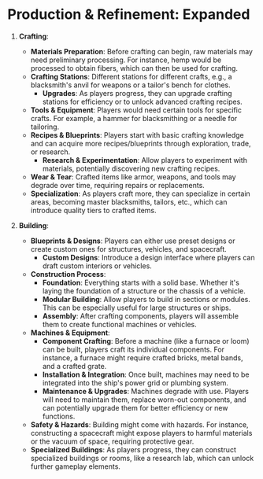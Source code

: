 # **Production & Refinement: Expanded**

1. **Crafting**:
    * **Materials Preparation**: Before crafting can begin, raw materials may need preliminary processing. For instance, hemp would be processed to obtain fibers, which can then be used for crafting.
    * **Crafting Stations**: Different stations for different crafts, e.g., a blacksmith's anvil for weapons or a tailor's bench for clothes.
        - **Upgrades**: As players progress, they can upgrade crafting stations for efficiency or to unlock advanced crafting recipes.
    * **Tools & Equipment**: Players would need certain tools for specific crafts. For example, a hammer for blacksmithing or a needle for tailoring.
    * **Recipes & Blueprints**: Players start with basic crafting knowledge and can acquire more recipes/blueprints through exploration, trade, or research.
        - **Research & Experimentation**: Allow players to experiment with materials, potentially discovering new crafting recipes.
    * **Wear & Tear**: Crafted items like armor, weapons, and tools may degrade over time, requiring repairs or replacements.
    * **Specialization**: As players craft more, they can specialize in certain areas, becoming master blacksmiths, tailors, etc., which can introduce quality tiers to crafted items.

2. **Building**:
    * **Blueprints & Designs**: Players can either use preset designs or create custom ones for structures, vehicles, and spacecraft.
        - **Custom Designs**: Introduce a design interface where players can draft custom interiors or vehicles.
    * **Construction Process**:
        - **Foundation**: Everything starts with a solid base. Whether it's laying the foundation of a structure or the chassis of a vehicle.
        - **Modular Building**: Allow players to build in sections or modules. This can be especially useful for large structures or ships.
        - **Assembly**: After crafting components, players will assemble them to create functional machines or vehicles.
    * **Machines & Equipment**:
        - **Component Crafting**: Before a machine (like a furnace or loom) can be built, players craft its individual components. For instance, a furnace might require crafted bricks, metal bands, and a crafted grate.
        - **Installation & Integration**: Once built, machines may need to be integrated into the ship's power grid or plumbing system.
        - **Maintenance & Upgrades**: Machines degrade with use. Players will need to maintain them, replace worn-out components, and can potentially upgrade them for better efficiency or new functions.
    * **Safety & Hazards**: Building might come with hazards. For instance, constructing a spacecraft might expose players to harmful materials or the vacuum of space, requiring protective gear.
    * **Specialized Buildings**: As players progress, they can construct specialized buildings or rooms, like a research lab, which can unlock further gameplay elements.